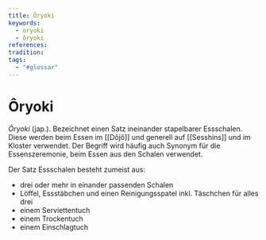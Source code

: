 ```yaml
---
title: Ôryoki
keywords:
  - oryoki
  - ôryoki
references: 
tradition: 
tags:
  - "#glossar"
---
```

# Ôryoki

_Ôryoki_ (jap.). Bezeichnet einen Satz ineinander stapelbarer Essschalen. Diese werden beim Essen im [[Dôjô]] und generell auf [[Sesshins]] und im Kloster verwendet. Der Begriff wird häufig auch Synonym für die Essenszeremonie, beim Essen aus den Schalen verwendet.

Der Satz Essschalen besteht zumeist aus:
 - drei oder mehr in einander passenden Schalen
 - Löffel, Essstäbchen und einen Reinigungsspatel inkl. Täschchen für alles drei
 - einem Serviettentuch
 - einem Trockentuch
 - einem Einschlagtuch


